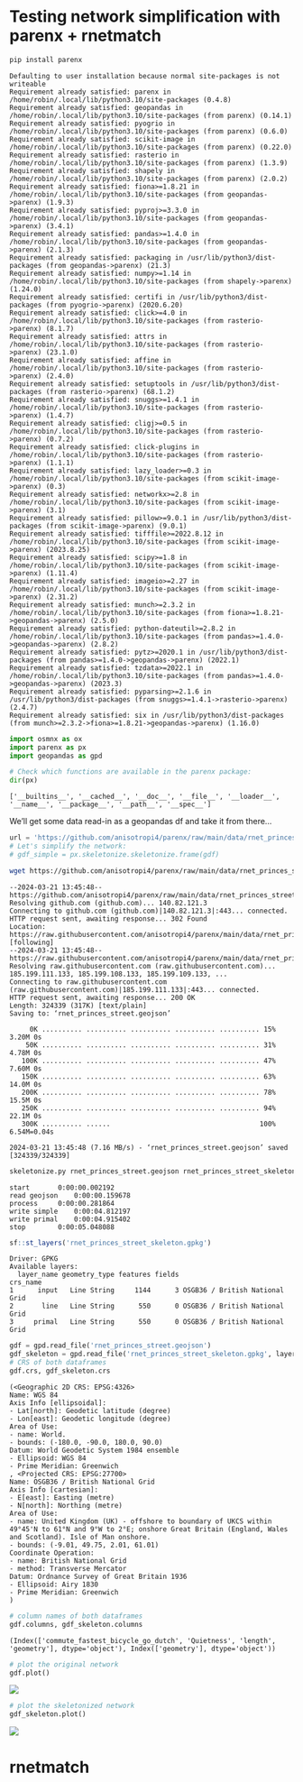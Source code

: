 # Testing network simplification with parenx + rnetmatch


``` bash
pip install parenx
```

    Defaulting to user installation because normal site-packages is not writeable
    Requirement already satisfied: parenx in /home/robin/.local/lib/python3.10/site-packages (0.4.8)
    Requirement already satisfied: geopandas in /home/robin/.local/lib/python3.10/site-packages (from parenx) (0.14.1)
    Requirement already satisfied: pyogrio in /home/robin/.local/lib/python3.10/site-packages (from parenx) (0.6.0)
    Requirement already satisfied: scikit-image in /home/robin/.local/lib/python3.10/site-packages (from parenx) (0.22.0)
    Requirement already satisfied: rasterio in /home/robin/.local/lib/python3.10/site-packages (from parenx) (1.3.9)
    Requirement already satisfied: shapely in /home/robin/.local/lib/python3.10/site-packages (from parenx) (2.0.2)
    Requirement already satisfied: fiona>=1.8.21 in /home/robin/.local/lib/python3.10/site-packages (from geopandas->parenx) (1.9.3)
    Requirement already satisfied: pyproj>=3.3.0 in /home/robin/.local/lib/python3.10/site-packages (from geopandas->parenx) (3.4.1)
    Requirement already satisfied: pandas>=1.4.0 in /home/robin/.local/lib/python3.10/site-packages (from geopandas->parenx) (2.1.3)
    Requirement already satisfied: packaging in /usr/lib/python3/dist-packages (from geopandas->parenx) (21.3)
    Requirement already satisfied: numpy>=1.14 in /home/robin/.local/lib/python3.10/site-packages (from shapely->parenx) (1.24.0)
    Requirement already satisfied: certifi in /usr/lib/python3/dist-packages (from pyogrio->parenx) (2020.6.20)
    Requirement already satisfied: click>=4.0 in /home/robin/.local/lib/python3.10/site-packages (from rasterio->parenx) (8.1.7)
    Requirement already satisfied: attrs in /home/robin/.local/lib/python3.10/site-packages (from rasterio->parenx) (23.1.0)
    Requirement already satisfied: affine in /home/robin/.local/lib/python3.10/site-packages (from rasterio->parenx) (2.4.0)
    Requirement already satisfied: setuptools in /usr/lib/python3/dist-packages (from rasterio->parenx) (68.1.2)
    Requirement already satisfied: snuggs>=1.4.1 in /home/robin/.local/lib/python3.10/site-packages (from rasterio->parenx) (1.4.7)
    Requirement already satisfied: cligj>=0.5 in /home/robin/.local/lib/python3.10/site-packages (from rasterio->parenx) (0.7.2)
    Requirement already satisfied: click-plugins in /home/robin/.local/lib/python3.10/site-packages (from rasterio->parenx) (1.1.1)
    Requirement already satisfied: lazy_loader>=0.3 in /home/robin/.local/lib/python3.10/site-packages (from scikit-image->parenx) (0.3)
    Requirement already satisfied: networkx>=2.8 in /home/robin/.local/lib/python3.10/site-packages (from scikit-image->parenx) (3.1)
    Requirement already satisfied: pillow>=9.0.1 in /usr/lib/python3/dist-packages (from scikit-image->parenx) (9.0.1)
    Requirement already satisfied: tifffile>=2022.8.12 in /home/robin/.local/lib/python3.10/site-packages (from scikit-image->parenx) (2023.8.25)
    Requirement already satisfied: scipy>=1.8 in /home/robin/.local/lib/python3.10/site-packages (from scikit-image->parenx) (1.11.4)
    Requirement already satisfied: imageio>=2.27 in /home/robin/.local/lib/python3.10/site-packages (from scikit-image->parenx) (2.31.2)
    Requirement already satisfied: munch>=2.3.2 in /home/robin/.local/lib/python3.10/site-packages (from fiona>=1.8.21->geopandas->parenx) (2.5.0)
    Requirement already satisfied: python-dateutil>=2.8.2 in /home/robin/.local/lib/python3.10/site-packages (from pandas>=1.4.0->geopandas->parenx) (2.8.2)
    Requirement already satisfied: pytz>=2020.1 in /usr/lib/python3/dist-packages (from pandas>=1.4.0->geopandas->parenx) (2022.1)
    Requirement already satisfied: tzdata>=2022.1 in /home/robin/.local/lib/python3.10/site-packages (from pandas>=1.4.0->geopandas->parenx) (2023.3)
    Requirement already satisfied: pyparsing>=2.1.6 in /usr/lib/python3/dist-packages (from snuggs>=1.4.1->rasterio->parenx) (2.4.7)
    Requirement already satisfied: six in /usr/lib/python3/dist-packages (from munch>=2.3.2->fiona>=1.8.21->geopandas->parenx) (1.16.0)

``` python
import osmnx as ox
import parenx as px
import geopandas as gpd
```

``` python
# Check which functions are available in the parenx package:
dir(px)
```

    ['__builtins__', '__cached__', '__doc__', '__file__', '__loader__', '__name__', '__package__', '__path__', '__spec__']

We’ll get some data read-in as a geopandas df and take it from there…

``` python
url = 'https://github.com/anisotropi4/parenx/raw/main/data/rnet_princes_street.geojson'
# Let's simplify the network:
# gdf_simple = px.skeletonize.skeletonize.frame(gdf)
```

``` bash
wget https://github.com/anisotropi4/parenx/raw/main/data/rnet_princes_street.geojson -O rnet_princes_street.geojson
```

    --2024-03-21 13:45:48--  https://github.com/anisotropi4/parenx/raw/main/data/rnet_princes_street.geojson
    Resolving github.com (github.com)... 140.82.121.3
    Connecting to github.com (github.com)|140.82.121.3|:443... connected.
    HTTP request sent, awaiting response... 302 Found
    Location: https://raw.githubusercontent.com/anisotropi4/parenx/main/data/rnet_princes_street.geojson [following]
    --2024-03-21 13:45:48--  https://raw.githubusercontent.com/anisotropi4/parenx/main/data/rnet_princes_street.geojson
    Resolving raw.githubusercontent.com (raw.githubusercontent.com)... 185.199.111.133, 185.199.108.133, 185.199.109.133, ...
    Connecting to raw.githubusercontent.com (raw.githubusercontent.com)|185.199.111.133|:443... connected.
    HTTP request sent, awaiting response... 200 OK
    Length: 324339 (317K) [text/plain]
    Saving to: ‘rnet_princes_street.geojson’

         0K .......... .......... .......... .......... .......... 15% 3.20M 0s
        50K .......... .......... .......... .......... .......... 31% 4.78M 0s
       100K .......... .......... .......... .......... .......... 47% 7.60M 0s
       150K .......... .......... .......... .......... .......... 63% 14.0M 0s
       200K .......... .......... .......... .......... .......... 78% 15.5M 0s
       250K .......... .......... .......... .......... .......... 94% 22.1M 0s
       300K .......... ......                                     100% 6.54M=0.04s

    2024-03-21 13:45:48 (7.16 MB/s) - ‘rnet_princes_street.geojson’ saved [324339/324339]

``` bash
skeletonize.py rnet_princes_street.geojson rnet_princes_street_skeleton.gpkg
```

    start       0:00:00.002192
    read geojson    0:00:00.159678
    process     0:00:00.281864
    write simple    0:00:04.812197
    write primal    0:00:04.915402
    stop        0:00:05.048088

``` r
sf::st_layers('rnet_princes_street_skeleton.gpkg')
```

    Driver: GPKG 
    Available layers:
      layer_name geometry_type features fields                       crs_name
    1      input   Line String     1144      3 OSGB36 / British National Grid
    2       line   Line String      550      0 OSGB36 / British National Grid
    3     primal   Line String      550      0 OSGB36 / British National Grid

``` python
gdf = gpd.read_file('rnet_princes_street.geojson')
gdf_skeleton = gpd.read_file('rnet_princes_street_skeleton.gpkg', layer='line')
# CRS of both dataframes
gdf.crs, gdf_skeleton.crs
```

    (<Geographic 2D CRS: EPSG:4326>
    Name: WGS 84
    Axis Info [ellipsoidal]:
    - Lat[north]: Geodetic latitude (degree)
    - Lon[east]: Geodetic longitude (degree)
    Area of Use:
    - name: World.
    - bounds: (-180.0, -90.0, 180.0, 90.0)
    Datum: World Geodetic System 1984 ensemble
    - Ellipsoid: WGS 84
    - Prime Meridian: Greenwich
    , <Projected CRS: EPSG:27700>
    Name: OSGB36 / British National Grid
    Axis Info [cartesian]:
    - E[east]: Easting (metre)
    - N[north]: Northing (metre)
    Area of Use:
    - name: United Kingdom (UK) - offshore to boundary of UKCS within 49°45'N to 61°N and 9°W to 2°E; onshore Great Britain (England, Wales and Scotland). Isle of Man onshore.
    - bounds: (-9.01, 49.75, 2.01, 61.01)
    Coordinate Operation:
    - name: British National Grid
    - method: Transverse Mercator
    Datum: Ordnance Survey of Great Britain 1936
    - Ellipsoid: Airy 1830
    - Prime Meridian: Greenwich
    )

``` python
# column names of both dataframes
gdf.columns, gdf_skeleton.columns
```

    (Index(['commute_fastest_bicycle_go_dutch', 'Quietness', 'length', 'geometry'], dtype='object'), Index(['geometry'], dtype='object'))

``` python
# plot the original network
gdf.plot()
```

![](README_files/figure-commonmark/unnamed-chunk-12-1.png)

``` python
# plot the skeletonized network
gdf_skeleton.plot()
```

![](README_files/figure-commonmark/unnamed-chunk-13-3.png)

# rnetmatch
